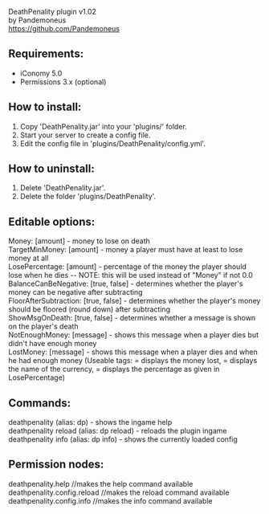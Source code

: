 DeathPenality plugin v1.02<br>
by Pandemoneus<br>
https://github.com/Pandemoneus

Requirements:
----------------
- iConomy 5.0
- Permissions 3.x (optional)

How to install:
----------------
1. Copy 'DeathPenality.jar' into your 'plugins/' folder.<br>
2. Start your server to create a config file.<br>
3. Edit the config file in 'plugins/DeathPenality/config.yml'.

How to uninstall:
-----------------
1. Delete 'DeathPenality.jar'.<br>
2. Delete the folder 'plugins/DeathPenality'.

Editable options:
-----------------
Money: [amount] - money to lose on death<br>
TargetMinMoney: [amount] - money a player must have at least to lose money at all<br>
LosePercentage: [amount] - percentage of the money the player should lose when he dies -- NOTE: this will be used instead of "Money" if not 0.0<br>
BalanceCanBeNegative: [true, false] - determines whether the player's money can be negative after subtracting<br>
FloorAfterSubtraction: [true, false] - determines whether the player's money should be floored (round down) after subtracting<br>
ShowMsgOnDeath: [true, false] - determines whether a message is shown on the player's death<br>
NotEnoughMoney: [message] - shows this message when a player dies but didn't have enough money<br>
LostMoney: [message] - shows this message when a player dies and when he had enough money (Useable tags: <Money> = displays the money lost, <Currency> = displays the name of the currency, <Percentage> = displays the percentage as given in LosePercentage)

Commands:
-----------------
deathpenality (alias: dp) - shows the ingame help<br>
deathpenality reload (alias: dp reload) - reloads the plugin ingame<br>
deathpenality info (alias: dp info) - shows the currently loaded config


Permission nodes:
-----------------
deathpenality.help //makes the help command available<br>
deathpenality.config.reload //makes the reload command available<br>
deathpenality.config.info //makes the info command available